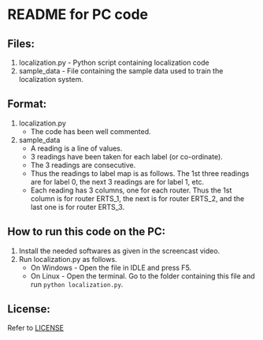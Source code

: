 README for PC code
===================

Files:
---
1. localization.py - Python script containing localization code
2. sample_data - File containing the sample data used to train the localization system.

Format:
---
1. localization.py  
    * The code has been well commented.  
2. sample_data  
	* A reading is a line of values.  
	* 3 readings have been taken for each label (or co-ordinate).  
	* The 3 readings are consecutive.  
    * Thus the readings to label map is as follows. The 1st three readings are for label 0, the next 3 readings are for label 1, etc.  
	* Each reading has 3 columns, one for each router. Thus the 1st column is for router ERTS_1, the next is for router ERTS_2, and the last one is for router ERTS_3.  

How to run this code on the PC:
---
1. Install the needed softwares as given in the screencast video.
2. Run localization.py as follows.  
	* On Windows - Open the file in IDLE and press F5.  
	* On Linux - Open the terminal. Go to the folder containing this file and run `python localization.py`.  

License:
---
Refer to [LICENSE](../../LICENSE)